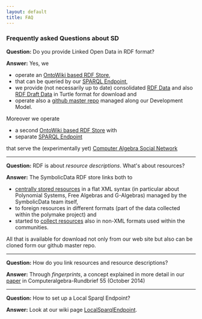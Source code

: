 ```yaml
---
layout: default
title: FAQ
---
```


### Frequently asked Questions about SD

**Question:** Do you provide Linked Open Data in RDF format?

**Answer:** Yes, we

-   operate an [OntoWiki based RDF Store](http://symbolicdata.org/Data),
-   that can be queried by our [SPARQL Endpoint](http://symbolicdata.org:8890/sparql),
-   we provide (not necessarily up to date) consolidated [RDF Data](http://symbolicdata.org/RDFData) and also [RDF Draft Data](http://symbolicdata.org/Drafts) in Turtle format for download and
-   operate also a [github master repo](https://github.com/symbolicdata/symbolicdata) managed along our Development Model.

Moreover we operate

-   a second [OntoWiki based RDF Store](http://symbolicdata.org/casn) with
-   separate [SPARQL Endpoint](http://symbolicdata.org:8890/sparql)

that serve the (experimentally yet) [Computer Algebra Social Network](CASN "wikilink")

* * * * *

**Question:** RDF is about *resource descriptions*. What's about resources?

**Answer:** The SymbolicData RDF store links both to

-   [centrally stored resources](http://symbolicdata.org/XMLResources) in a flat XML syntax (in particular about Polynomial Systems, Free Algebras and G-Algebras) managed by the SymbolicData team itself,
-   to foreign resources in different formats (part of the data collected within the polymake project) and
-   started to [collect resources](http://symbolicdata.org/OtherResources) also in non-XML formats used within the communities.

All that is available for download not only from our web site but also can be cloned form our github master repo.

* * * * *

**Question:** How do you link resources and resource descriptions?

**Answer:** Through *fingerprints*, a concept explained in more detail in our [paper](http://symbolicdata.uni-leipzig.de/Papers/car-55.pdf) in Computeralgebra-Rundbrief 55 (October 2014)

* * * * *

**Question:** How to set up a Local Sparql Endpoint?

**Answer:** Look at our wiki page [LocalSparqlEndpoint](LocalSparqlEndpoint "wikilink").
